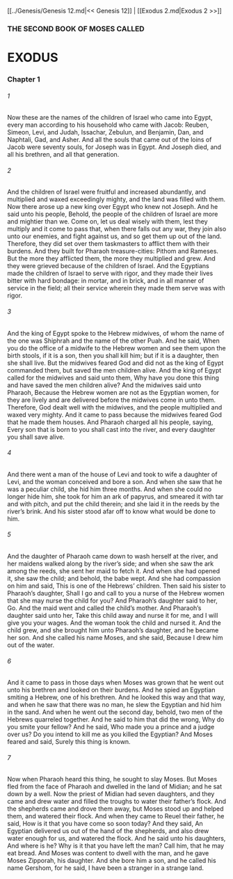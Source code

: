 [[../Genesis/Genesis 12.md|<< Genesis 12]]  |  [[Exodus 2.md|Exodus 2 >>]]

### THE SECOND BOOK OF MOSES CALLED
# EXODUS
### Chapter 1
###### 1
Now these are the names of the children of Israel who came into Egypt, every man according to his household who came with Jacob: Reuben, Simeon, Levi, and Judah, Issachar, Zebulun, and Benjamin, Dan, and Naphtali, Gad, and Asher. And all the souls that came out of the loins of Jacob were seventy souls, for Joseph was in Egypt. And Joseph died, and all his brethren, and all that generation.

###### 2
And the children of Israel were fruitful and increased abundantly, and multiplied and waxed exceedingly mighty, and the land was filled with them. Now there arose up a new king over Egypt who knew not Joseph. And he said unto his people, Behold, the people of the children of Israel are more and mightier than we. Come on, let us deal wisely with them, lest they multiply and it come to pass that, when there falls out any war, they join also unto our enemies, and fight against us, and so get them up out of the land. Therefore, they did set over them taskmasters to afflict them with their burdens. And they built for Pharaoh treasure-cities: Pithom and Rameses. But the more they afflicted them, the more they multiplied and grew. And they were grieved because of the children of Israel. And the Egyptians made the children of Israel to serve with rigor, and they made their lives bitter with hard bondage: in mortar, and in brick, and in all manner of service in the field; all their service wherein they made them serve was with rigor.

###### 3
And the king of Egypt spoke to the Hebrew midwives, of whom the name of the one was Shiphrah and the name of the other Puah. And he said, When you do the office of a midwife to the Hebrew women and see them upon the birth stools, if it is a son, then you shall kill him; but if it is a daughter, then she shall live. But the midwives feared God and did not as the king of Egypt commanded them, but saved the men children alive. And the king of Egypt called for the midwives and said unto them, Why have you done this thing and have saved the men children alive? And the midwives said unto Pharaoh, Because the Hebrew women are not as the Egyptian women, for they are lively and are delivered before the midwives come in unto them. Therefore, God dealt well with the midwives, and the people multiplied and waxed very mighty. And it came to pass because the midwives feared God that he made them houses. And Pharaoh charged all his people, saying, Every son that is born to you shall cast into the river, and every daughter you shall save alive.

###### 4
And there went a man of the house of Levi and took to wife a daughter of Levi, and the woman conceived and bore a son. And when she saw that he was a peculiar child, she hid him three months. And when she could no longer hide him, she took for him an ark of papyrus, and smeared it with tar and with pitch, and put the child therein; and she laid it in the reeds by the river’s brink. And his sister stood afar off to know what would be done to him.

###### 5
And the daughter of Pharaoh came down to wash herself at the river, and her maidens walked along by the river’s side; and when she saw the ark among the reeds, she sent her maid to fetch it. And when she had opened it, she saw the child; and behold, the babe wept. And she had compassion on him and said, This is one of the Hebrews’ children. Then said his sister to Pharaoh’s daughter, Shall I go and call to you a nurse of the Hebrew women that she may nurse the child for you? And Pharaoh’s daughter said to her, Go. And the maid went and called the child’s mother. And Pharaoh’s daughter said unto her, Take this child away and nurse it for me, and I will give you your wages. And the woman took the child and nursed it. And the child grew, and she brought him unto Pharaoh’s daughter, and he became her son. And she called his name Moses, and she said, Because I drew him out of the water.

###### 6
And it came to pass in those days when Moses was grown that he went out unto his brethren and looked on their burdens. And he spied an Egyptian smiting a Hebrew, one of his brethren. And he looked this way and that way, and when he saw that there was no man, he slew the Egyptian and hid him in the sand. And when he went out the second day, behold, two men of the Hebrews quarreled together. And he said to him that did the wrong, Why do you smite your fellow? And he said, Who made you a prince and a judge over us? Do you intend to kill me as you killed the Egyptian? And Moses feared and said, Surely this thing is known.

###### 7
Now when Pharaoh heard this thing, he sought to slay Moses. But Moses fled from the face of Pharaoh and dwelled in the land of Midian; and he sat down by a well. Now the priest of Midian had seven daughters, and they came and drew water and filled the troughs to water their father’s flock. And the shepherds came and drove them away, but Moses stood up and helped them, and watered their flock. And when they came to Reuel their father, he said, How is it that you have come so soon today? And they said, An Egyptian delivered us out of the hand of the shepherds, and also drew water enough for us, and watered the flock. And he said unto his daughters, And where is he? Why is it that you have left the man? Call him, that he may eat bread. And Moses was content to dwell with the man, and he gave Moses Zipporah, his daughter. And she bore him a son, and he called his name Gershom, for he said, I have been a stranger in a strange land.